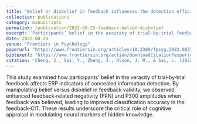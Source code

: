 ```yaml
---
title: "Belief or disbelief in feedback influences the detection efficiency of the feedback concealed information test"
collection: publications
category: manuscripts
permalink: /publication/2022-08-25-feedback-belief-disbelief
excerpt: 'Participants’ belief in the accuracy of trial‐by‐trial feedback modulates FRN and P300 detection efficiency in the feedback‐based concealed information test.'
date: 2022-08-25
venue: "Frontiers in Psychology"
paperurl: "https://www.frontiersin.org/articles/10.3389/fpsyg.2022.983721/full"
bibtexurl: "https://www.frontiersin.org/action/downloadCitation?export=bibtex&doi=10.3389/fpsyg.2022.983721"
citation: 'Cheng, J., Sai, Y., Zheng, J., Olson, J. M., & Sai, L. (2022). "Belief or disbelief in feedback influences the detection efficiency of the feedback concealed information test." Frontiers in Psychology, 13, 983721.'
---
```

This study examined how participants’ belief in the veracity of trial‐by‐trial feedback affects ERP indicators of concealed information detection. By manipulating belief versus disbelief in feedback validity, we observed enhanced feedback‐related negativity (FRN) and P300 amplitudes when feedback was believed, leading to improved classification accuracy in the feedback‐CIT. These results underscore the critical role of cognitive appraisal in modulating neural markers of hidden knowledge.
